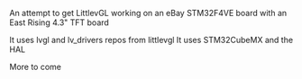 An attempt to get LittlevGL working on an eBay STM32F4VE board with an East Rising 4.3" TFT board

It uses lvgl and lv_drivers repos from littlevgl
It uses STM32CubeMX and the HAL

More to come
